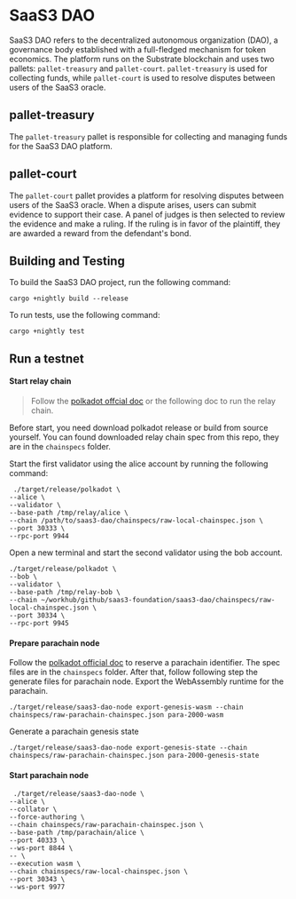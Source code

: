 # SaaS3 DAO

SaaS3 DAO refers to the decentralized autonomous organization (DAO), a governance body established with a full-fledged mechanism for token economics. The platform runs on the Substrate blockchain and uses two pallets: `pallet-treasury` and `pallet-court`. `pallet-treasury` is used for collecting funds, while `pallet-court` is used to resolve disputes between users of the SaaS3 oracle.

## pallet-treasury

The `pallet-treasury` pallet is responsible for collecting and managing funds for the SaaS3 DAO platform.

## pallet-court

The `pallet-court` pallet provides a platform for resolving disputes between users of the SaaS3 oracle. When a dispute arises, users can submit evidence to support their case. A panel of judges is then selected to review the evidence and make a ruling. If the ruling is in favor of the plaintiff, they are awarded a reward from the defendant's bond.

## Building and Testing

To build the SaaS3 DAO project, run the following command:

```
cargo +nightly build --release
```

To run tests, use the following command:

```
cargo +nightly test
```

## Run a testnet
#### Start relay chain
>Follow the [polkadot offcial doc](https://docs.substrate.io/tutorials/build-a-parachain/prepare-a-local-relay-chain/) or the following doc to run the relay chain.

Before start, you need download polkadot release or build from source yourself. You can found downloaded relay chain spec from this repo, they are in the `chainspecs` folder.

Start the first validator using the alice account by running the following command:
```
 ./target/release/polkadot \
--alice \
--validator \
--base-path /tmp/relay/alice \
--chain /path/to/saas3-dao/chainspecs/raw-local-chainspec.json \
--port 30333 \
--rpc-port 9944
```
Open a new terminal and start the second validator using the bob account.
```
./target/release/polkadot \
--bob \
--validator \
--base-path /tmp/relay-bob \
--chain ~/workhub/github/saas3-foundation/saas3-dao/chainspecs/raw-local-chainspec.json \
--port 30334 \
--rpc-port 9945
```

#### Prepare parachain node
Follow the [polkadot official doc](https://docs.substrate.io/tutorials/build-a-parachain/connect-a-local-parachain/) to reserve a parachain identifier. The spec files are in the `chainspecs` folder. After that, follow following step the generate files for parachain node.
Export the WebAssembly runtime for the parachain.
```
./target/release/saas3-dao-node export-genesis-wasm --chain chainspecs/raw-parachain-chainspec.json para-2000-wasm
```
Generate a parachain genesis state
```
./target/release/saas3-dao-node export-genesis-state --chain chainspecs/raw-parachain-chainspec.json para-2000-genesis-state
```
#### Start parachain node
```
 ./target/release/saas3-dao-node \
--alice \
--collator \
--force-authoring \
--chain chainspecs/raw-parachain-chainspec.json \
--base-path /tmp/parachain/alice \
--port 40333 \
--ws-port 8844 \
-- \
--execution wasm \
--chain chainspecs/raw-local-chainspec.json \
--port 30343 \
--ws-port 9977
```